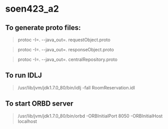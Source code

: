 # soen423_a2

## To generate proto files:

> protoc -I=. --java_out=. requestObject.proto

> protoc -I=. --java_out=. responseObject.proto

> protoc -I=. --java_out=. centralRepository.proto

## To run IDLJ
> /usr/lib/jvm/jdk1.7.0_80/bin/idlj -fall RoomReservation.idl

## To start ORBD server
> /usr/lib/jvm/jdk1.7.0_80/bin/orbd -ORBInitialPort 8050 -ORBInitialHost localhost